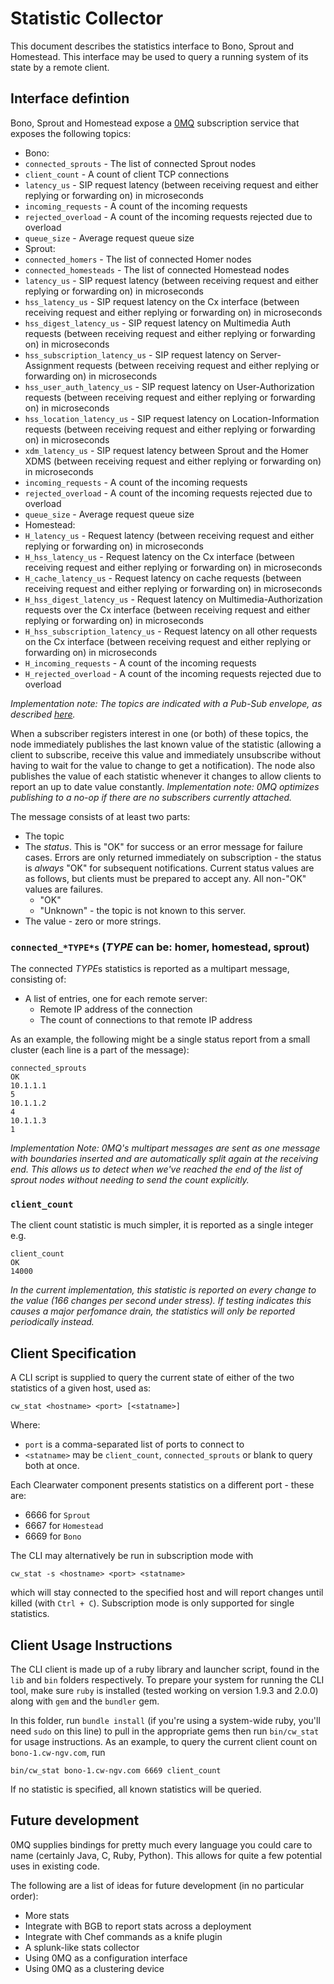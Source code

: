 # Statistic Collector

This document describes the statistics interface to Bono, Sprout and Homestead.  This interface may be used to query a running system of its state by a remote client.

## Interface defintion

Bono, Sprout and Homestead expose a [0MQ](http://www.zeromq.org/) subscription service that exposes the following topics:

 * Bono:
  * `connected_sprouts` - The list of connected Sprout nodes
  * `client_count` - A count of client TCP connections
  * `latency_us` - SIP request latency (between receiving request and either replying or forwarding on) in microseconds
  * `incoming_requests` - A count of the incoming requests
  * `rejected_overload` - A count of the incoming requests rejected due to overload
  * `queue_size` - Average request queue size
 * Sprout:
  * `connected_homers` - The list of connected Homer nodes
  * `connected_homesteads` - The list of connected Homestead nodes
  * `latency_us` - SIP request latency (between receiving request and either replying or forwarding on) in microseconds
  * `hss_latency_us` - SIP request latency on the Cx interface (between receiving request and either replying or forwarding on) in microseconds
  * `hss_digest_latency_us` - SIP request latency on Multimedia Auth requests (between receiving request and either replying or forwarding on) in microseconds
  * `hss_subscription_latency_us` - SIP request latency on Server-Assignment requests (between receiving request and either replying or forwarding on) in microseconds
  * `hss_user_auth_latency_us` - SIP request latency on User-Authorization requests (between receiving request and either replying or forwarding on) in microseconds
  * `hss_location_latency_us` - SIP request latency on Location-Information requests (between receiving request and either replying or forwarding on) in microseconds
  * `xdm_latency_us` - SIP request latency between Sprout and the Homer XDMS (between receiving request and either replying or forwarding on) in microseconds
  * `incoming_requests` - A count of the incoming requests
  * `rejected_overload` - A count of the incoming requests rejected due to overload
  * `queue_size` - Average request queue size
 * Homestead:
  * `H_latency_us` - Request latency (between receiving request and either replying or forwarding on) in microseconds
  * `H_hss_latency_us` - Request latency on the Cx interface (between receiving request and either replying or forwarding on) in microseconds
  * `H_cache_latency_us` - Request latency on cache requests (between receiving request and either replying or forwarding on) in microseconds
  * `H_hss_digest_latency_us` - Request latency on Multimedia-Authorization requests over the Cx interface (between receiving request and either replying or forwarding on) in microseconds
  * `H_hss_subscription_latency_us` - Request latency on all other requests on the Cx interface (between receiving request and either replying or forwarding on) in microseconds
  * `H_incoming_requests` - A count of the incoming requests
  * `H_rejected_overload` - A count of the incoming requests rejected due to overload

_Implementation note: The topics are indicated with a Pub-Sub envelope, as described [here](http://zguide.zeromq.org/page:all#Pub-Sub-Message-Envelopes)._

When a subscriber registers interest in one (or both) of these topics, the node immediately publishes the last known value of the statistic (allowing a client to subscribe, receive this value and immediately unsubscribe without having to wait for the value to change to get a notification).  The node also publishes the value of each statistic whenever it changes to allow clients to report an up to date value constantly.  _Implementation note: 0MQ optimizes publishing to a no-op if there are no subscribers currently attached._

The message consists of at least two parts:
 * The topic
 * The *status*. This is "OK" for success or an error message for failure cases. Errors are only returned immediately on subscription - the status is *always* "OK" for subsequent notifications. Current status values are as follows, but clients must be prepared to accept any. All non-"OK" values are failures.
   * "OK"
   * "Unknown" - the topic is not known to this server.
 * The value - zero or more strings.

### `connected_*TYPE*s` (*TYPE* can be: homer, homestead, sprout)

The connected *TYPE*s statistics is reported as a multipart message, consisting of:

 * A list of entries, one for each remote server:
    * Remote IP address of the connection
    * The count of connections to that remote IP address

As an example, the following might be a single status report from a small cluster (each line is a part of the message):

    connected_sprouts
    OK
    10.1.1.1
    5
    10.1.1.2
    4
    10.1.1.3
    1

_Implementation Note: 0MQ's multipart messages are sent as one message with boundaries inserted and are automatically split again at the receiving end.  This allows us to detect when we've reached the end of the list of sprout nodes without needing to send the count explicitly._

### `client_count`

The client count statistic is much simpler, it is reported as a single integer e.g.

    client_count
    OK
    14000

_In the current implementation, this statistic is reported on every change to the value (166 changes per second under stress).  If testing indicates this causes a major perfomance drain, the statistics will only be reported periodically instead._

## Client Specification

A CLI script is supplied to query the current state of either of the two statistics of a given host, used as:

    cw_stat <hostname> <port> [<statname>]

Where:
 * `port` is a comma-separated list of ports to connect to
 *  `<statname>` may be `client_count`, `connected_sprouts` or blank to query both at once.

Each Clearwater component presents statistics on a different port - these are:
 * 6666 for `Sprout`
 * 6667 for `Homestead`
 * 6669 for `Bono`

The CLI may alternatively be run in subscription mode with

    cw_stat -s <hostname> <port> <statname>

which will stay connected to the specified host and will report changes until killed (with `Ctrl + C`). Subscription mode is only supported for single statistics.

## Client Usage Instructions

The CLI client is made up of a ruby library and launcher script, found in the `lib` and `bin` folders respectively.  To prepare your system for running the CLI tool, make sure `ruby` is installed (tested working on version 1.9.3 and 2.0.0) along with `gem` and the `bundler` gem.

In this folder, run `bundle install` (if you're using a system-wide ruby, you'll need `sudo` on this line) to pull in the appropriate gems then run `bin/cw_stat` for usage instructions.  As an example, to query the current client count on `bono-1.cw-ngv.com`, run

    bin/cw_stat bono-1.cw-ngv.com 6669 client_count

If no statistic is specified, all known statistics will be queried.

## Future development

0MQ supplies bindings for pretty much every language you could care to name (certainly Java, C, Ruby, Python).  This allows for quite a few potential uses in existing code.

The following are a list of ideas for future development (in no particular order):

 * More stats
 * Integrate with BGB to report stats across a deployment
 * Integrate with Chef commands as a knife plugin
 * A splunk-like stats collector
 * Using 0MQ as a configuration interface
 * Using 0MQ as a clustering device
